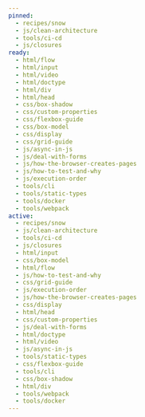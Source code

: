 ```yaml
---
pinned:
  - recipes/snow
  - js/clean-architecture
  - tools/ci-cd
  - js/closures
ready:
  - html/flow
  - html/input
  - html/video
  - html/doctype
  - html/div
  - html/head
  - css/box-shadow
  - css/custom-properties
  - css/flexbox-guide
  - css/box-model
  - css/display
  - css/grid-guide
  - js/async-in-js
  - js/deal-with-forms
  - js/how-the-browser-creates-pages
  - js/how-to-test-and-why
  - js/execution-order
  - tools/cli
  - tools/static-types
  - tools/docker
  - tools/webpack
active:
  - recipes/snow
  - js/clean-architecture
  - tools/ci-cd
  - js/closures
  - html/input
  - css/box-model
  - html/flow
  - js/how-to-test-and-why
  - css/grid-guide
  - js/execution-order
  - js/how-the-browser-creates-pages
  - css/display
  - html/head
  - css/custom-properties
  - js/deal-with-forms
  - html/doctype
  - html/video
  - js/async-in-js
  - tools/static-types
  - css/flexbox-guide
  - tools/cli
  - css/box-shadow
  - html/div
  - tools/webpack
  - tools/docker
---
```


